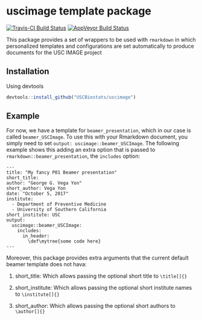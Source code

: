 uscimage template package
================

[![Travis-CI Build Status](https://travis-ci.org/USCbiostats/uscimage.svg?branch=master)](https://travis-ci.org/USCbiostats/uscimage) [![AppVeyor Build Status](https://ci.appveyor.com/api/projects/status/github/USCbiostats/uscimage?branch=master&svg=true)](https://ci.appveyor.com/project/USCbiostats/uscimage)

This package provides a set of wrappers to be used with `rmarkdown` in which personalized templates and configurations are set automatically to produce documents for the USC IMAGE project

Installation
------------

Using devtools

``` r
devtools::install_github("USCBiostats/uscimage")
```

Example
-------

For now, we have a template for `beamer_presentation`, which in our case is called `beamer_USCImage`. To use this with your Rmarkdown document, you simply need to set `output: uscimage::beamer_USCImage`. The following example shows this adding an extra option that is passed to `rmarkdown::beamer_presentation`, the `includes` option:

``` rmd
---
title: "My fancy P01 Beamer presentation"
short_title: 
author: "George G. Vega Yon"
short_author: Vega Yon
date: "October 5, 2017"
institute:
  - Department of Preventive Medicine
  - University of Southern California
short_institute: USC
output:
  uscimage::beamer_USCImage:
    includes:
      in_header:
        \def\mytree{some code here}
---
```

Moreover, this package provides extra arguments that the current default beamer template does not hava:

1.  short\_title: Which allows passing the optional short title to `\title[]{}`

2.  short\_institute: Which allows passing the optional short institute names to `\institute[]{}`

3.  short\_author: Which allows passing the optional short authors to `\author[]{}`
